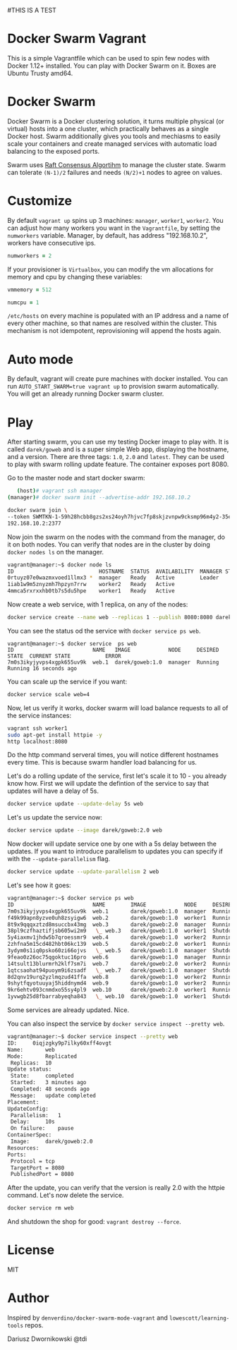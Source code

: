 #THIS IS A TEST
# Docker Swarm Vagrant

This is a simple Vagrantfile which can be used to spin few nodes with Docker 1.12+ installed. You
can play with Docker Swarm on it. Boxes are Ubuntu Trusty amd64. 

# Docker Swarm

Docker Swarm is a Docker clustering solution, it turns multiple physical (or virtual) hosts into a one cluster, which practically behaves as a single Docker host. Swarm additionally gives you tools and mechiasms to easily scale your containers and create managed services with automatic load balancing to the exposed ports. 

Swarm uses [Raft Consensus Algortihm](http://thesecretlivesofdata.com/raft/) to manage the cluster state. Swarm can tolerate `(N-1)/2` failures and needs `(N/2)+1` nodes to agree on values. 

# Customize

By default `vagrant up` spins up 3 machines: `manager`, `worker1`, `worker2`. You can adjust how many
workers you want in the `Vagrantfile`, by setting the `numworkers` variable. Manager, by default, has address "192.168.10.2", workers have consecutive ips. 

```ruby
numworkers = 2
```

If your provisioner is `Virtualbox`, you can modify the vm allocations for memory and cpu by changing these variables:

```ruby
vmmemory = 512
```

```ruby
numcpu = 1
```


`/etc/hosts` on every machine is populated with an IP address and a name of every other machine, so that names are resolved within the cluster. This mechanism is not idempotent, reprovisioning will append the hosts again. 

# Auto mode

By default, vagrant will create pure machines with docker installed. You can run 
`AUTO_START_SWARM=true vagrant up` to provision swarm automatically. You will get an already running Docker swarm cluster.

# Play

After starting swarm, you can use my testing Docker image to play with. It is called `darek/goweb` and is a super simple Web app, displaying the hostname, and a version. There are three tags: `1.0`, `2.0` and `latest`. They can be used to play with swarm rolling update feature. The container exposes port 8080. 

Go to the master node and start docker swarm:

```bash
   (host)# vagrant ssh manager
(manager)# docker swarm init --advertise-addr 192.168.10.2

docker swarm join \
--token SWMTKN-1-59h28hcbb8gzs2xs24oyh7hjvc7fp8skjzvnpw9cksmp96m4y2-35er9ai3u1f1ae5esb7x8l1hx \
192.168.10.2:2377
```

Now join the swarm on the nodes with the command from the manager, do it on both nodes. You can verify that nodes are in the cluster by doing `docker nodes ls` on the manager.

```bash
vagrant@manager:~$ docker node ls
ID                           HOSTNAME  STATUS  AVAILABILITY  MANAGER STATUS
0rtuyz07e0wazmxvoed1llmx3 *  manager   Ready   Active        Leader
1iab1w9m5znyzmh7hpzyn7rrw    worker2   Ready   Active
4mmca5rxrxxhb0tb7s5du5hpe    worker1   Ready   Active
```

Now create a web service, with 1 replica, on any of the nodes:

```bash
docker service create --name web --replicas 1 --publish 8080:8080 darek/goweb:1.0
```
You can see the status od the service with `docker service ps web`. 
```
vagrant@manager:~$ docker service  ps web
ID                         NAME   IMAGE            NODE     DESIRED STATE  CURRENT STATE           ERROR
7m0s3ikyjyvps4xgpk655uv9k  web.1  darek/goweb:1.0  manager  Running        Running 16 seconds ago
```

You can scale up the service if you want:

```bash 
docker service scale web=4
```

Now, let us verify it works, docker swarm will load balance requests to all of the service instances:

```bash
vagrant ssh worker1
sudo apt-get install httpie -y
http localhost:8080
```
Do the http command serveral times, you will notice different hostnames every time. This is because swarm handler load balancing for us. 

Let's do a rolling update of the service, first let's scale it to 10 - you already know how. 
First we will update the defintion of the service to say that updates will have a delay of 5s.  

```bash
docker service update --update-delay 5s web
```
Let's us update the service now:

```bash
docker service update --image darek/goweb:2.0 web
```
Now docker will update service one by one with a 5s delay between the updates. If you want to introduce parallelism to updates you can specify if with the `--update-parallelism` flag. 

```bash 
docker service update --update-parallelism 2 web
```

Let's see how it goes:

```bash
vagrant@manager:~$ docker service ps web
ID                         NAME        IMAGE            NODE     DESIRED STATE  CURRENT STATE                    ERROR
7m0s3ikyjyvps4xgpk655uv9k  web.1       darek/goweb:1.0  manager  Running        Running 8 minutes ago
f49k99apn8yzve0uh8zsyigw6  web.2       darek/goweb:1.0  worker1  Running        Running 7 minutes ago
8t9x9qqqxztzd8msuccbx43mg  web.3       darek/goweb:2.0  manager  Running        Running 11 seconds ago
38pl9czfhaztifjsb605wi2m9   \_ web.3   darek/goweb:1.0  worker1  Shutdown       Shutdown 16 seconds ago
5y4iaxmv1jhdw5b7qroessmr9  web.4       darek/goweb:1.0  worker2  Running        Running 7 minutes ago
2zhfna5m15cd482hbt06kc139  web.5       darek/goweb:2.0  worker1  Running        Preparing 1 seconds ago
3ydym0s1iq0psko60zi66ojvs   \_ web.5   darek/goweb:1.0  manager  Shutdown       Shutdown less than a second ago
9feao0z26oc75qgoktuc16pro  web.6       darek/goweb:1.0  manager  Running        Running about a minute ago
14tsult13blurmrh2klf7sm7i  web.7       darek/goweb:2.0  worker2  Running        Running 43 seconds ago
1qtcsaohat94puoym9i6zsadf   \_ web.7   darek/goweb:1.0  manager  Shutdown       Shutdown 48 seconds ago
8d2qnv19urq2yzlmqzud41ffa  web.8       darek/goweb:1.0  worker2  Running        Running about a minute ago
9shytfqyotuuyaj5hiddnymd4  web.9       darek/goweb:1.0  worker2  Running        Running about a minute ago
9kr6ehtv093cnmdxo55sy4pl9  web.10      darek/goweb:2.0  worker1  Running        Running 27 seconds ago
1yvwgb25d8fbarrabyeqha843   \_ web.10  darek/goweb:1.0  worker1  Shutdown       Shutdown 31 seconds ago
```

Some services are already updated. Nice.

You can also inspect the service by `docker service inspect --pretty web`. 

```bash
vagrant@manager:~$ docker service inspect --pretty web
ID:		0iqjzgky9p7ilky60xff4ovgt
Name:		web
Mode:		Replicated
 Replicas:	10
Update status:
 State:		completed
 Started:	3 minutes ago
 Completed:	48 seconds ago
 Message:	update completed
Placement:
UpdateConfig:
 Parallelism:	1
 Delay:		10s
 On failure:	pause
ContainerSpec:
 Image:		darek/goweb:2.0
Resources:
Ports:
 Protocol = tcp
 TargetPort = 8080
 PublishedPort = 8080
```

After the update, you can verify that the version is really 2.0 with the httpie command. 
Let's now delete the service. 

```bash
docker service rm web
```

And shutdown the shop for good: `vagrant destroy --force`. 

# License 

MIT

# Author 
Inspired by `denverdino/docker-swarm-mode-vagrant` and `lowescott/learning-tools` repos. 

Dariusz Dwornikowski @tdi
